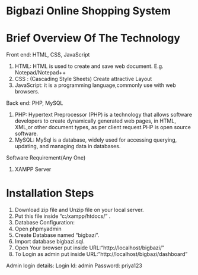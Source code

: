 # Bigbazi Online Shopping System


# Brief Overview Of The Technology 

Front end: HTML, CSS, JavaScript
1. HTML: HTML is used to create and save web document. E.g. Notepad/Notepad++
2. CSS : (Cascading Style Sheets) Create attractive Layout
3. JavaScript: it is a programming language,commonly use with web browsers.

Back end: PHP, MySQL
1. PHP: Hypertext Preprocessor (PHP) is a technology that allows software developers to create
dynamically generated web pages, in HTML, XML,or other document types, as per client request.PHP is open source software.
2. MySQL: MySql is a database, widely used for accessing querying, updating, and managing data in databases.

Software Requirement(Any One)
1. XAMPP Server

# Installation Steps
1. Download zip file and Unzip file on your local server.
2. Put this file inside “c:/xampp/htdocs/” .
3. Database Configuration:
4. Open phpmyadmin
5. Create Database named “bigbazi”.
6. Import database bigbazi.sql.
7. Open Your browser put inside URL:“http://localhost/bigbazi/”
8. To Login as admin put inside URL:”http://localhost/bigbazi/dashboard”

Admin login details:
Login Id: admin
Password: priya123
